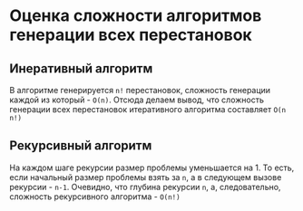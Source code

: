 # Оценка сложности алгоритмов генерации всех перестановок

## Инеративный алгоритм

В алгоритме генерируется `n!` перестановок, сложность генерации каждой из который - `O(n)`.
Отсюда делаем вывод, что сложность генерации всех перестановок итеративного алгоритма составляет `O(n n!)`

## Рекурсивный алгоритм

На каждом шаге рекурсии размер проблемы уменьшается на 1.
То есть, если начальный размер проблемы взять за `n`, а в следующем вызове рекурсии - `n-1`.
Очевидно, что глубина рекурсии `n`, а, следовательно, сложность рекурсивного алгоритма - `O(n!)`